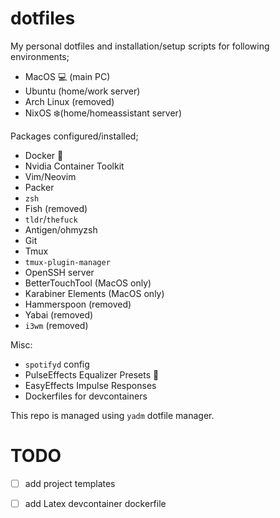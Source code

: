 # dotfiles

My personal dotfiles and installation/setup scripts for following environments;
- MacOS 💻 (main PC)
- Ubuntu (home/work server)
- Arch Linux (removed)
- NixOS ❄️(home/homeassistant server)

Packages configured/installed;
- Docker 🐳
- Nvidia Container Toolkit
- Vim/Neovim
- Packer
- `zsh`
- Fish (removed)
- `tldr`/`thefuck`
- Antigen/ohmyzsh
- Git
- Tmux
- `tmux-plugin-manager`
- OpenSSH server
- BetterTouchTool (MacOS only)
- Karabiner Elements (MacOS only)
- Hammerspoon (removed)
- Yabai (removed)
- `i3wm` (removed)

Misc:
- `spotifyd` config
- PulseEffects Equalizer Presets 🎵
- EasyEffects Impulse Responses
- Dockerfiles for devcontainers

This repo is managed using `yadm` dotfile manager.

# TODO
- [ ] add project templates
- [ ] add Latex devcontainer dockerfile
  
